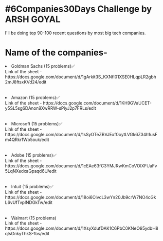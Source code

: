# #6Companies30Days Challenge by ARSH GOYAL

I'll be doing top 90-100 recent questions by most big tech companies.

# Name of the companies-
<li>
  Goldman Sachs (15 problems)✅<br>
  Link of the sheet - https://docs.google.com/document/d/1gArkit3S_KXNfl01XSE0HLqpLR2gbh2mJ8ftsxKVd24/edit 
</li>
<br>
<br>
<li>
  Amazon (15 problems)✅<br>
  Link of the sheet - https://docs.google.com/document/d/1KH9GVaUCET-y5SL5sg6DAnon9XwRRW-sPiyJ2p7FRLs/edit
</li>
<br>
<br>
<li>
  Microsoft (15 problems)✅<br>
  Link of the sheet - https://docs.google.com/document/d/1sSyOTeZBVJExf0oytLVGk6Z34h1usFm4QRkr1Wb5ouk/edit
</li>
<br>
<br>
<li>
  Adobe (15 problems)✅<br>
  Link of the sheet - https://docs.google.com/document/d/1cEAe63fC3YMJRwKmCoVOIXFUaFv5LqNXedxaGpaqd6U/edit
</li>
<br>
<br>
<li>
  Intuit (15 problems)✅<br>
  Link of the sheet - https://docs.google.com/document/d/18oi6OlvcL3wYn20Jb9crW7NO4cGkL6vUfTvplNDGkTw/edit
</li>
<br>
<br>
<li>
  Walmart (15 problems)<br>
  Link of the sheet - https://docs.google.com/document/d/1XsyXdufDAK1C6PbC0KNeO95ydbH8qlsGnkyThkS-1bs/edit
</li>


